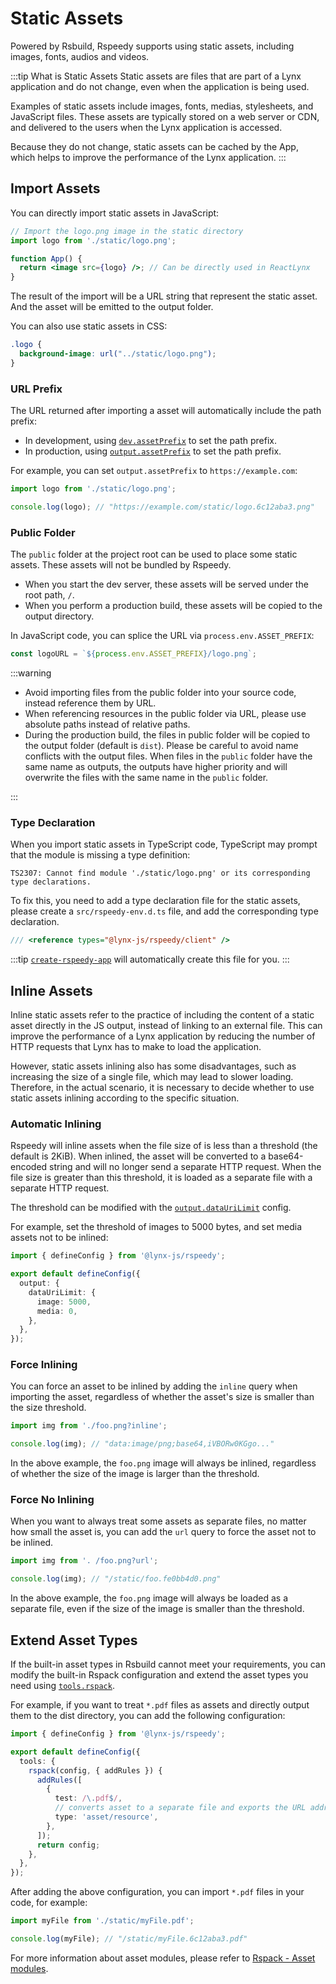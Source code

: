# Static Assets

Powered by Rsbuild, Rspeedy supports using static assets, including images, fonts, audios and videos.

:::tip What is Static Assets
Static assets are files that are part of a Lynx application and do not change, even when the application is being used.

Examples of static assets include images, fonts, medias, stylesheets, and JavaScript files. These assets are typically stored on a web server or CDN, and delivered to the users when the Lynx application is accessed.

Because they do not change, static assets can be cached by the App, which helps to improve the performance of the Lynx application.
:::

## Import Assets

You can directly import static assets in JavaScript:

<!-- eslint-disable import/no-unresolved, import/export -->

```jsx
// Import the logo.png image in the static directory
import logo from './static/logo.png';

function App() {
  return <image src={logo} />; // Can be directly used in ReactLynx
}
```

The result of the import will be a URL string that represent the static asset. And the asset will be emitted to the output folder.

You can also use static assets in CSS:

```css
.logo {
  background-image: url("../static/logo.png");
}
```

### URL Prefix

The URL returned after importing a asset will automatically include the path prefix:

- In development, using [`dev.assetPrefix`](../api/rspeedy.dev.assetprefix.md) to set the path prefix.
- In production, using [`output.assetPrefix`](../api/rspeedy.output.assetprefix.md) to set the path prefix.

For example, you can set `output.assetPrefix` to `https://example.com`:

<!-- eslint-disable import/no-unresolved, import/export -->

```js
import logo from './static/logo.png';

console.log(logo); // "https://example.com/static/logo.6c12aba3.png"
```

### Public Folder

The `public` folder at the project root can be used to place some static assets. These assets will not be bundled by Rspeedy.

- When you start the dev server, these assets will be served under the root path, `/`.
- When you perform a production build, these assets will be copied to the output directory.

In JavaScript code, you can splice the URL via `process.env.ASSET_PREFIX`:

```js
const logoURL = `${process.env.ASSET_PREFIX}/logo.png`;
```

:::warning

- Avoid importing files from the public folder into your source code, instead reference them by URL.
- When referencing resources in the public folder via URL, please use absolute paths instead of relative paths.
- During the production build, the files in public folder will be copied to the output folder (default is `dist`). Please be careful to avoid name conflicts with the output files. When files in the `public` folder have the same name as outputs, the outputs have higher priority and will overwrite the files with the same name in the `public` folder.

:::

### Type Declaration

When you import static assets in TypeScript code, TypeScript may prompt that the module is missing a type definition:

```
TS2307: Cannot find module './static/logo.png' or its corresponding type declarations.
```

To fix this, you need to add a type declaration file for the static assets, please create a `src/rspeedy-env.d.ts` file, and add the corresponding type declaration.

```typescript title=src/rspeedy-env.d.ts
/// <reference types="@lynx-js/rspeedy/client" />
```

:::tip
[`create-rspeedy-app`](./installation.mdx#create-rspeedy-app) will automatically create this file for you.
:::

## Inline Assets

Inline static assets refer to the practice of including the content of a static asset directly in the JS output, instead of linking to an external file. This can improve the performance of a Lynx application by reducing the number of HTTP requests that Lynx has to make to load the application.

However, static assets inlining also has some disadvantages, such as increasing the size of a single file, which may lead to slower loading. Therefore, in the actual scenario, it is necessary to decide whether to use static assets inlining according to the specific situation.

### Automatic Inlining

Rspeedy will inline assets when the file size of is less than a threshold (the default is 2KiB). When inlined, the asset will be converted to a base64-encoded string and will no longer send a separate HTTP request. When the file size is greater than this threshold, it is loaded as a separate file with a separate HTTP request.

The threshold can be modified with the [`output.dataUriLimit`](../api/rspeedy.output.dataurilimit.md) config.

For example, set the threshold of images to 5000 bytes, and set media assets not to be inlined:

```ts title="lynx.config.ts"
import { defineConfig } from '@lynx-js/rspeedy';

export default defineConfig({
  output: {
    dataUriLimit: {
      image: 5000,
      media: 0,
    },
  },
});
```

### Force Inlining

You can force an asset to be inlined by adding the `inline` query when importing the asset, regardless of whether the asset's size is smaller than the size threshold.

<!-- eslint-disable import/no-unresolved -->

```js
import img from './foo.png?inline';

console.log(img); // "data:image/png;base64,iVBORw0KGgo..."
```

In the above example, the `foo.png` image will always be inlined, regardless of whether the size of the image is larger than the threshold.

### Force No Inlining

When you want to always treat some assets as separate files, no matter how small the asset is, you can add the `url` query to force the asset not to be inlined.

<!-- eslint-disable import/no-unresolved -->

```js
import img from '. /foo.png?url';

console.log(img); // "/static/foo.fe0bb4d0.png"
```

In the above example, the `foo.png` image will always be loaded as a separate file, even if the size of the image is smaller than the threshold.

## Extend Asset Types

If the built-in asset types in Rsbuild cannot meet your requirements, you can modify the built-in Rspack configuration and extend the asset types you need using [`tools.rspack`](../api/rspeedy.tools.rspack.md).

For example, if you want to treat `*.pdf` files as assets and directly output them to the dist directory, you can add the following configuration:

```ts title="lynx.config.ts"
import { defineConfig } from '@lynx-js/rspeedy';

export default defineConfig({
  tools: {
    rspack(config, { addRules }) {
      addRules([
        {
          test: /\.pdf$/,
          // converts asset to a separate file and exports the URL address.
          type: 'asset/resource',
        },
      ]);
      return config;
    },
  },
});
```

After adding the above configuration, you can import `*.pdf` files in your code, for example:

<!-- eslint-disable import/no-unresolved -->

```js
import myFile from './static/myFile.pdf';

console.log(myFile); // "/static/myFile.6c12aba3.pdf"
```

For more information about asset modules, please refer to [Rspack - Asset modules](https://rspack.dev/guide/features/asset-module).
